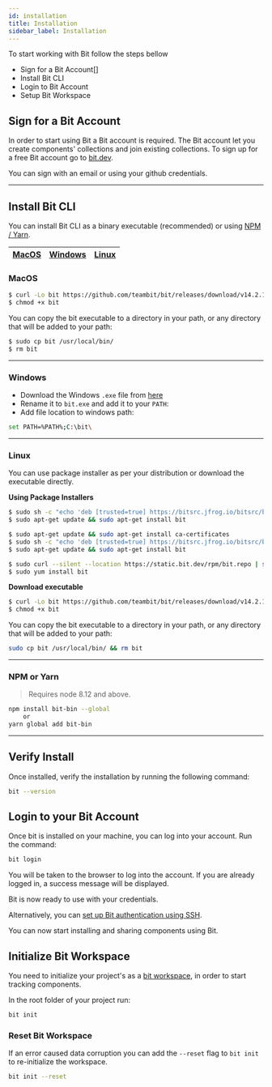 ```yaml
---
id: installation
title: Installation
sidebar_label: Installation
---
```


To start working with Bit follow the steps bellow

- Sign for a Bit Account[]
- Install Bit CLI
- Login to Bit Account
- Setup Bit Workspace

## Sign for a Bit Account

In order to start using Bit a Bit account is required. The Bit account let you create components' collections and join existing collections.
To sign up for a free Bit account go to [bit.dev](https://bit.dev).

You can sign with an email or using your github credentials.

---

## Install Bit CLI

You can install Bit CLI as a binary executable (recommended) or using [NPM / Yarn](#npm-or-yarn).

| [MacOS](#macos) | [Windows](#windows) | [Linux](#linux) |
| :-------: |:-------:| :-------:|


### MacOS

```sh
$ curl -Lo bit https://github.com/teambit/bit/releases/download/v14.2.1/bit-bin-macos
$ chmod +x bit
```

You can copy the bit executable to a directory in your path, or any directory that will be added to your path:

```sh
$ sudo cp bit /usr/local/bin/ 
$ rm bit
```

---

### Windows

- Download the Windows `.exe` file from [here](https://github.com/teambit/bit/releases/download/v14.2.1/bit-bin-win.exe)
- Rename it to `bit.exe` and add it to your `PATH`:
- Add file location to windows path:

```sh
set PATH=%PATH%;C:\bit\
```

---

### Linux

You can use package installer as per your distribution or download the executable directly. 

__**Using Package Installers**__

<!--DOCUSAURUS_CODE_TABS-->
<!--Debian-->

```sh
$ sudo sh -c "echo 'deb [trusted=true] https://bitsrc.jfrog.io/bitsrc/bit-deb all stable' >> /etc/apt/sources.list"
$ sudo apt-get update && sudo apt-get install bit
```

<!--Ubuntu-->

```sh
$ sudo apt-get update && sudo apt-get install ca-certificates
$ sudo sh -c "echo 'deb [trusted=true] https://bitsrc.jfrog.io/bitsrc/bit-deb all stable' >> /etc/apt/sources.list"
$ sudo apt-get update && sudo apt-get install bit
```

<!--CentOS / Fedora / RHEL-->

```sh
$ sudo curl --silent --location https://static.bit.dev/rpm/bit.repo | sudo tee /etc/yum.repos.d/bit.repo
$ sudo yum install bit
```

<!--END_DOCUSAURUS_CODE_TABS-->

__**Download executable**__

```sh
$ curl -Lo bit https://github.com/teambit/bit/releases/download/v14.2.1/bit-bin-linux
$ chmod +x bit
```

You can copy the bit executable to a directory in your path, or any directory that will be added to your path:

```bash
sudo cp bit /usr/local/bin/ && rm bit
```

---

### NPM or Yarn

> Requires node 8.12 and above.

```bash
npm install bit-bin --global
    or
yarn global add bit-bin  
```

---

## Verify Install

Once installed, verify the installation by running the following command:

```bash
bit --version
```

## Login to your Bit Account

Once bit is installed on your machine, you can log into your account. Run the command: 

```bash
bit login
```

You will be taken to the browser to log into the account. If you are already logged in, a success message will be displayed.

Bit is now ready to use with your credentials.

Alternatively, you can [set up Bit authentication using SSH](/guides/authentication). 

You can now start installing and sharing components using Bit. 

## Initialize Bit Workspace

You need to initialize your project's  as a [bit workspace](docs/concepts#developer-setup), in order to start tracking components. 

In the root folder of your project run: 

```bash
bit init
```

### Reset Bit Workspace

If an error caused data corruption you can add the `--reset` flag to `bit init` to re-initialize the workspace.

```bash
bit init --reset
```
